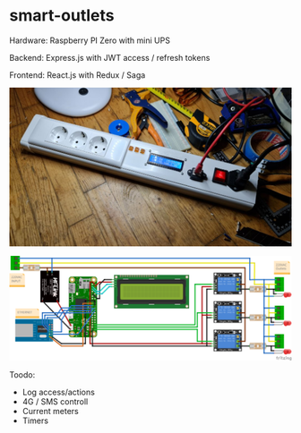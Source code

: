 # smart-outlets

Ηardware: Raspberry PI Zero with mini UPS

Backend: Express.js with JWT access / refresh tokens

Frontend: React.js with Redux / Saga


![Alt text](https://github.com/vaidis/smart-outlets/blob/main/smart-outlets_fn.jpg?raw=true)


![Alt text](https://github.com/vaidis/smart-outlets/blob/main/smart-outlets_bb.png?raw=true)


Toodo:
- Log access/actions
- 4G / SMS controll
- Current meters
- Timers
